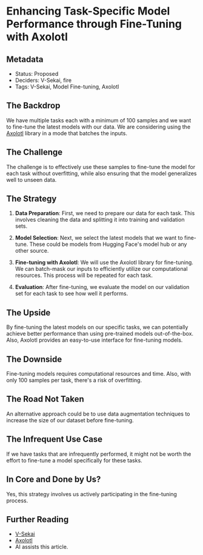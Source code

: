 # Enhancing Task-Specific Model Performance through Fine-Tuning with Axolotl

## Metadata

- Status: Proposed
- Deciders: V-Sekai, fire
- Tags: V-Sekai, Model Fine-tuning, Axolotl

## The Backdrop

We have multiple tasks each with a minimum of 100 samples and we want to fine-tune the latest models with our data. We are considering using the [Axolotl](https://github.com/OpenAccess-AI-Collective/axolotl) library in a mode that batches the inputs.

## The Challenge

The challenge is to effectively use these samples to fine-tune the model for each task without overfitting, while also ensuring that the model generalizes well to unseen data.

## The Strategy

1. **Data Preparation**: First, we need to prepare our data for each task. This involves cleaning the data and splitting it into training and validation sets.

2. **Model Selection**: Next, we select the latest models that we want to fine-tune. These could be models from Hugging Face's model hub or any other source.

3. **Fine-tuning with Axolotl**: We will use the Axolotl library for fine-tuning. We can batch-mask our inputs to efficiently utilize our computational resources. This process will be repeated for each task.

4. **Evaluation**: After fine-tuning, we evaluate the model on our validation set for each task to see how well it performs.

## The Upside

By fine-tuning the latest models on our specific tasks, we can potentially achieve better performance than using pre-trained models out-of-the-box. Also, Axolotl provides an easy-to-use interface for fine-tuning models.

## The Downside

Fine-tuning models requires computational resources and time. Also, with only 100 samples per task, there's a risk of overfitting.

## The Road Not Taken

An alternative approach could be to use data augmentation techniques to increase the size of our dataset before fine-tuning.

## The Infrequent Use Case

If we have tasks that are infrequently performed, it might not be worth the effort to fine-tune a model specifically for these tasks.

## In Core and Done by Us?

Yes, this strategy involves us actively participating in the fine-tuning process.

## Further Reading

- [V-Sekai](https://github.com/v-sekai/)
- [Axolotl](https://github.com/OpenAccess-AI-Collective/axolotl)
- AI assists this article.
